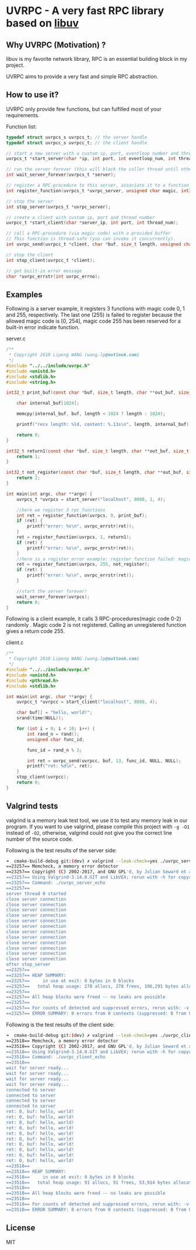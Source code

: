 # UVRPC - A very fast RPC library based on [libuv](https://github.com/libuv/libuv)

## Why UVRPC (Motivation) ?

libuv is my favorite network library, RPC is an essential building block in my project.

UVRPC aims to provide a very fast and simple RPC abstraction.

## How to use it?

UVRPC only provide few functions, but can fulfilled most of your requirements.

Function list:


```c
typedef struct uvrpcs_s uvrpcs_t; // the server handle
typedef struct uvrpcc_s uvrpcc_t; // the client handle

// start a new server with a custom ip, port, eventloop number and thread number per eventloop
uvrpcs_t *start_server(char *ip, int port, int eventloop_num, int thread_num_per_eventloop);

// run the server forever (this will block the caller thread until other thread calls the stop_server function)!
int wait_server_forever(uvrpcs_t *server);

// register a RPC-procedure to this server, associate it to a function magic code (0-254)
int register_function(uvrpcs_t *uvrpc_server, unsigned char magic, int32_t (*func)(const char *, size_t, char**, size_t*));

// stop the server
int stop_server(uvrpcs_t *uvrpc_server);

// create a client with custom ip, port and thread number
uvrpcc_t *start_client(char *server_ip, int port, int thread_num);

// call a RPC-procedure (via magic code) with a provided buffer
// This function is thread-safe (you can invoke it concurrently).
int uvrpc_send(uvrpcc_t *client, char *buf, size_t length, unsigned char func_id, char** out_buf, size_t *out_length);

// stop the client
int stop_client(uvrpcc_t *client);

// get built-in error message
char *uvrpc_errstr(int uvrpc_errno);
```

## Examples

Following is a server example, it registers 3 functions with magic code 0, 1 and 255, respectively. 
The last one (255) is failed to register because the allowed magic code is [0, 254], magic code 255 has been reserved
for a built-in error indicate function.

server.c

```c
/**
 * Copyright 2018 Lipeng WANG (wang.lp@outlook.com)
 */
#include "../../include/uvrpc.h"
#include <unistd.h>
#include <stdlib.h>
#include <string.h>

int32_t print_buf(const char *buf, size_t length, char **out_buf, size_t *out_length) {

    char internal_buf[1024];

    memcpy(internal_buf, buf, length < 1024 ? length : 1024);

    printf("recv length: %ld, content: %.13s\n", length, internal_buf);

    return 0;
}

int32_t return1(const char *buf, size_t length, char **out_buf, size_t *out_length) {
    return 1;
}

int32_t not_register(const char *buf, size_t length, char **out_buf, size_t *out_length) {
    return 2;
}

int main(int argc, char **argv) {
    uvrpcs_t *uvrpcs = start_server("localhost", 8080, 1, 4);

    //here we register 3 rpc functions
    int ret = register_function(uvrpcs, 0, print_buf);
    if (ret) {
        printf("error: %s\n", uvrpc_errstr(ret));
    }
    ret = register_function(uvrpcs, 1, return1);
    if (ret) {
        printf("error: %s\n", uvrpc_errstr(ret));
    }
    //here is a register error example: register function failed: magic code out of range, because the function code 255 is reserved
    ret = register_function(uvrpcs, 255, not_register);
    if (ret) {
        printf("error: %s\n", uvrpc_errstr(ret));
    }

    //start the server forever!
    wait_server_forever(uvrpcs);
    return 0;
}
```


Following is a client example, it calls 3 RPC-procedures(magic code 0-2) randomly . Magic code 2 is not registered. Calling an unregistered function gives a return code 255. 

client.c 

```c
/**
 * Copyright 2018 Lipeng WANG (wang.lp@outlook.com)
 */
#include "../../include/uvrpc.h"
#include <unistd.h>
#include <pthread.h>
#include <stdlib.h>

int main(int argc, char **argv) {
    uvrpcc_t *uvrpcc = start_client("localhost", 8080, 4);

    char buf[] = "hello, world!";
    srand(time(NULL));

    for (int i = 0; i < 10; i++) {
        int rand_n = rand();
        unsigned char func_id;

        func_id = rand_n % 3;

        int ret = uvrpc_send(uvrpcc, buf, 13, func_id, NULL, NULL);
        printf("ret: %d\n", ret);
    }
    stop_client(uvrpcc);
    return 0;
}
```

## Valgrind tests
valgrind is a memory leak test tool, we use it to test any memory leak in our program.
If you want to use valgrind, please compile this project with `-g -O1` instead of `-O2`,
otherwise, valgrind could not give you the correct line number of the source code. 

Following is the test results of the server side:
```bash
➜  cmake-build-debug git:(dev) ✗ valgrind --leak-check=yes ./uvrpc_server_echo
==23257== Memcheck, a memory error detector
==23257== Copyright (C) 2002-2017, and GNU GPL'd, by Julian Seward et al.
==23257== Using Valgrind-3.14.0.GIT and LibVEX; rerun with -h for copyright info
==23257== Command: ./uvrpc_server_echo
==23257== 
server thread 0 started
close server connection
close server connection
close server connection
close server connection
close server connection
close server connection
close server connection
close server connection
close server connection
close server connection
close server connection
close server connection
after stop_server
==23257== 
==23257== HEAP SUMMARY:
==23257==     in use at exit: 0 bytes in 0 blocks
==23257==   total heap usage: 278 allocs, 278 frees, 196,291 bytes allocated
==23257== 
==23257== All heap blocks were freed -- no leaks are possible
==23257== 
==23257== For counts of detected and suppressed errors, rerun with: -v
==23257== ERROR SUMMARY: 0 errors from 0 contexts (suppressed: 0 from 0)

```
 
Following is the test results of the client side:
```bash
➜  cmake-build-debug git:(dev) ✗ valgrind --leak-check=yes ./uvrpc_client_echo
==23518== Memcheck, a memory error detector
==23518== Copyright (C) 2002-2017, and GNU GPL'd, by Julian Seward et al.
==23518== Using Valgrind-3.14.0.GIT and LibVEX; rerun with -h for copyright info
==23518== Command: ./uvrpc_client_echo
==23518== 
wait for server ready...
wait for server ready...
wait for server ready...
wait for server ready...
connected to server
connected to server
connected to server
connected to server
ret: 0, buf: hello, world!
ret: 0, buf: hello, world!
ret: 0, buf: hello, world!
ret: 0, buf: hello, world!
ret: 0, buf: hello, world!
ret: 0, buf: hello, world!
ret: 0, buf: hello, world!
ret: 0, buf: hello, world!
ret: 0, buf: hello, world!
ret: 0, buf: hello, world!
==23518== 
==23518== HEAP SUMMARY:
==23518==     in use at exit: 0 bytes in 0 blocks
==23518==   total heap usage: 91 allocs, 91 frees, 53,914 bytes allocated
==23518== 
==23518== All heap blocks were freed -- no leaks are possible
==23518== 
==23518== For counts of detected and suppressed errors, rerun with: -v
==23518== ERROR SUMMARY: 0 errors from 0 contexts (suppressed: 0 from 0)
```

## License
MIT
